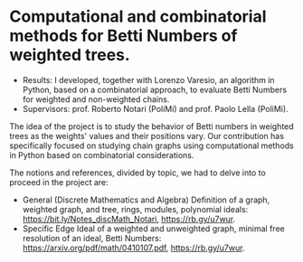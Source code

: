 # Computational and combinatorial methods for Betti Numbers of weighted trees.
- Results: I developed, together with Lorenzo Varesio, an algorithm in Python, based on a combinatorial approach, to evaluate Betti Numbers for weighted and non-weighted chains.
- Supervisors: prof. Roberto Notari (PoliMi) and prof. Paolo Lella (PoliMi).

The idea of the project is to study the behavior of Betti numbers in weighted trees as the weights' values and their positions vary. Our contribution has specifically focused on studying chain graphs using computational methods in Python based on combinatorial considerations. 

The notions and references, divided by topic, we had to delve into to proceed in the project are:
- General (Discrete Mathematics and Algebra)
  Definition of a graph, weighted graph, and tree, rings, modules, polynomial ideals:
  https://bit.ly/Notes_discMath_Notari, https://rb.gy/u7wur.
- Specific
  Edge Ideal of a weighted and unweighted graph, minimal free resolution of an ideal, Betti Numbers:
  https://arxiv.org/pdf/math/0410107.pdf, https://rb.gy/u7wur.
  


